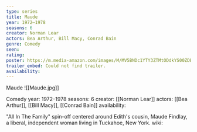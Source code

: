 ```yaml
---
type: series
title: Maude
year: 1972–1978
seasons: 6
creator: Norman Lear
actors: Bea Arthur, Bill Macy, Conrad Bain
genre: Comedy
seen:
rating: 
poster: https://m.media-amazon.com/images/M/MV5BNDc1YTY3ZTMtODdkYS00ZDE4LTk3YjUtMWRjOTlhZTY5ZGM5XkEyXkFqcGdeQXVyOTQ1MjE4OTE@._V1_SX300.jpg
trailer_embed: Could not find trailer.
availability:
---
```

Maude
![[Maude.jpg]]

Comedy
year: 1972–1978
seasons: 6
creator: [[Norman Lear]]
actors: [[Bea Arthur]], [[Bill Macy]], [[Conrad Bain]]
availability:

"All In The Family" spin-off centered around Edith's cousin, Maude Findlay, a liberal, independent woman living in Tuckahoe, New York.
wiki: 


